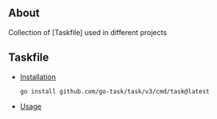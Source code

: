 ## About

Collection of [Taskfile] used in different projects

## Taskfile

* [Installation](https://taskfile.dev/installation/)
	```
	go install github.com/go-task/task/v3/cmd/task@latest
	```
* [Usage](https://taskfile.dev/usage/)

